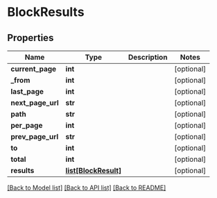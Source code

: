 # BlockResults

## Properties
Name | Type | Description | Notes
------------ | ------------- | ------------- | -------------
**current_page** | **int** |  | [optional] 
**_from** | **int** |  | [optional] 
**last_page** | **int** |  | [optional] 
**next_page_url** | **str** |  | [optional] 
**path** | **str** |  | [optional] 
**per_page** | **int** |  | [optional] 
**prev_page_url** | **str** |  | [optional] 
**to** | **int** |  | [optional] 
**total** | **int** |  | [optional] 
**results** | [**list[BlockResult]**](BlockResult.md) |  | [optional] 

[[Back to Model list]](../README.md#documentation-for-models) [[Back to API list]](../README.md#documentation-for-api-endpoints) [[Back to README]](../README.md)


